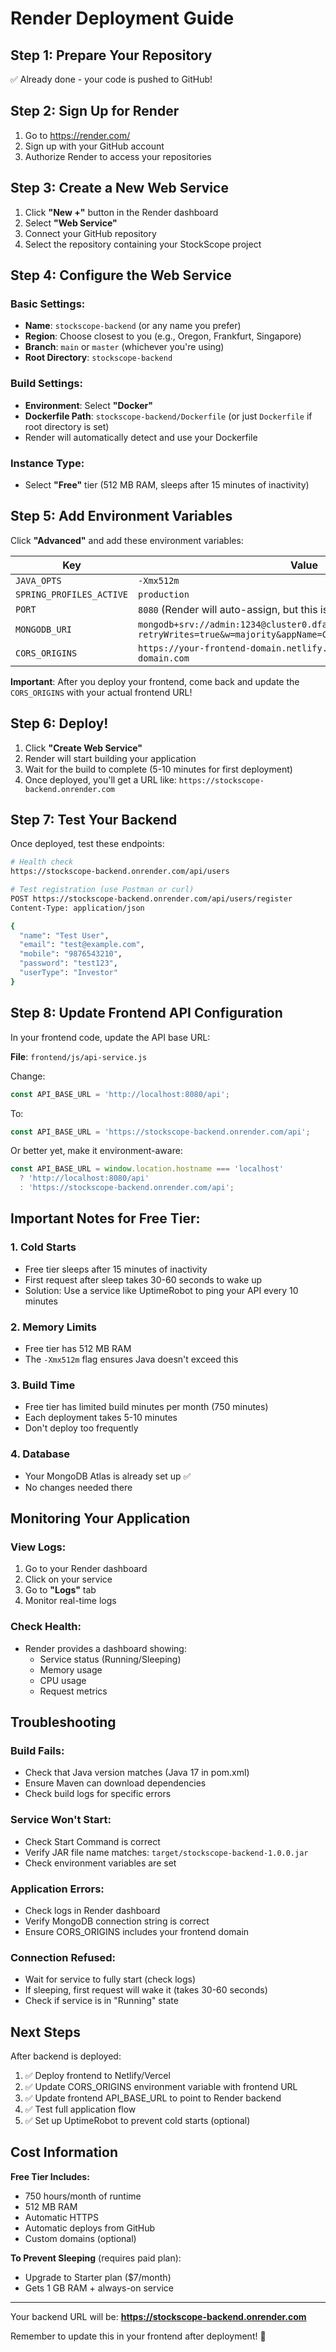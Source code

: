 # Render Deployment Guide

## Step 1: Prepare Your Repository
✅ Already done - your code is pushed to GitHub!

## Step 2: Sign Up for Render
1. Go to https://render.com/
2. Sign up with your GitHub account
3. Authorize Render to access your repositories

## Step 3: Create a New Web Service
1. Click **"New +"** button in the Render dashboard
2. Select **"Web Service"**
3. Connect your GitHub repository
4. Select the repository containing your StockScope project

## Step 4: Configure the Web Service

### Basic Settings:
- **Name**: `stockscope-backend` (or any name you prefer)
- **Region**: Choose closest to you (e.g., Oregon, Frankfurt, Singapore)
- **Branch**: `main` or `master` (whichever you're using)
- **Root Directory**: `stockscope-backend`

### Build Settings:
- **Environment**: Select **"Docker"**
- **Dockerfile Path**: `stockscope-backend/Dockerfile` (or just `Dockerfile` if root directory is set)
- Render will automatically detect and use your Dockerfile

### Instance Type:
- Select **"Free"** tier (512 MB RAM, sleeps after 15 minutes of inactivity)

## Step 5: Add Environment Variables

Click **"Advanced"** and add these environment variables:

| Key | Value |
|-----|-------|
| `JAVA_OPTS` | `-Xmx512m` |
| `SPRING_PROFILES_ACTIVE` | `production` |
| `PORT` | `8080` (Render will auto-assign, but this is default) |
| `MONGODB_URI` | `mongodb+srv://admin:1234@cluster0.dfamrvc.mongodb.net/stockscope?retryWrites=true&w=majority&appName=Cluster0` |
| `CORS_ORIGINS` | `https://your-frontend-domain.netlify.app,https://your-custom-domain.com` |

**Important**: After you deploy your frontend, come back and update the `CORS_ORIGINS` with your actual frontend URL!

## Step 6: Deploy!
1. Click **"Create Web Service"**
2. Render will start building your application
3. Wait for the build to complete (5-10 minutes for first deployment)
4. Once deployed, you'll get a URL like: `https://stockscope-backend.onrender.com`

## Step 7: Test Your Backend
Once deployed, test these endpoints:

```bash
# Health check
https://stockscope-backend.onrender.com/api/users

# Test registration (use Postman or curl)
POST https://stockscope-backend.onrender.com/api/users/register
Content-Type: application/json

{
  "name": "Test User",
  "email": "test@example.com",
  "mobile": "9876543210",
  "password": "test123",
  "userType": "Investor"
}
```

## Step 8: Update Frontend API Configuration

In your frontend code, update the API base URL:

**File**: `frontend/js/api-service.js`

Change:
```javascript
const API_BASE_URL = 'http://localhost:8080/api';
```

To:
```javascript
const API_BASE_URL = 'https://stockscope-backend.onrender.com/api';
```

Or better yet, make it environment-aware:
```javascript
const API_BASE_URL = window.location.hostname === 'localhost' 
  ? 'http://localhost:8080/api' 
  : 'https://stockscope-backend.onrender.com/api';
```

## Important Notes for Free Tier:

### 1. Cold Starts
- Free tier sleeps after 15 minutes of inactivity
- First request after sleep takes 30-60 seconds to wake up
- Solution: Use a service like UptimeRobot to ping your API every 10 minutes

### 2. Memory Limits
- Free tier has 512 MB RAM
- The `-Xmx512m` flag ensures Java doesn't exceed this

### 3. Build Time
- Free tier has limited build minutes per month (750 minutes)
- Each deployment takes 5-10 minutes
- Don't deploy too frequently

### 4. Database
- Your MongoDB Atlas is already set up ✅
- No changes needed there

## Monitoring Your Application

### View Logs:
1. Go to your Render dashboard
2. Click on your service
3. Go to **"Logs"** tab
4. Monitor real-time logs

### Check Health:
- Render provides a dashboard showing:
  - Service status (Running/Sleeping)
  - Memory usage
  - CPU usage
  - Request metrics

## Troubleshooting

### Build Fails:
- Check that Java version matches (Java 17 in pom.xml)
- Ensure Maven can download dependencies
- Check build logs for specific errors

### Service Won't Start:
- Check Start Command is correct
- Verify JAR file name matches: `target/stockscope-backend-1.0.0.jar`
- Check environment variables are set

### Application Errors:
- Check logs in Render dashboard
- Verify MongoDB connection string is correct
- Ensure CORS_ORIGINS includes your frontend domain

### Connection Refused:
- Wait for service to fully start (check logs)
- If sleeping, first request will wake it (takes 30-60 seconds)
- Check if service is in "Running" state

## Next Steps

After backend is deployed:

1. ✅ Deploy frontend to Netlify/Vercel
2. ✅ Update CORS_ORIGINS environment variable with frontend URL
3. ✅ Update frontend API_BASE_URL to point to Render backend
4. ✅ Test full application flow
5. ✅ Set up UptimeRobot to prevent cold starts (optional)

## Cost Information

**Free Tier Includes:**
- 750 hours/month of runtime
- 512 MB RAM
- Automatic HTTPS
- Automatic deploys from GitHub
- Custom domains (optional)

**To Prevent Sleeping** (requires paid plan):
- Upgrade to Starter plan ($7/month)
- Gets 1 GB RAM + always-on service

---

Your backend URL will be: **https://stockscope-backend.onrender.com**

Remember to update this in your frontend after deployment! 🚀
